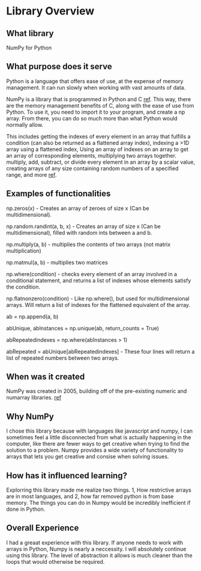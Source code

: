 # Library Overview
## What library
NumPy for Python
## What purpose does it serve
Python is a language that offers ease of use, at the expense of memory management. It can run slowly when working with vast amounts of data.

NumPy is a library that is programmed in Python and C [ref](https://numpy.org/devdocs/user/whatisnumpy.html). This way, there are the memory management benefits of C, along with the ease of use from Python. To use it, you need to import it to your program, and create a np array. From there, you can do so much more than what Python would normally allow.

This includes getting the indexes of every element in an array that fulfills a condition (can also be returned as a flattened array index), indexing a >1D array using a flattened index, Using an array of indexes on an array to get an array of corresponding elements, multiplying two arrays together. multiply, add, subtract, or divide every element in an array by a scalar value, creating arrays of any size containing random numbers of a specified range, and more [ref](https://numpy.org/doc/).

## Examples of functionalities
np.zeros(x) - Creates an array of zeroes of size x (Can be multidimensional).

np.random.randint(a, b, x) - Creates an array of size x (Can be multidimensional), filled with random ints between a and b.

np.multiply(a, b) - multiplies the contents of two arrays (not matrix multiplication)

np.matmul(a, b) - multiplies two matrices

np.where(condition) - checks every element of an array involved in a conditional statement, and returns a list of indexes whose elements satisfy the condition.

np.flatnonzero(condition) - Like np.where(), but used for multidimensional arrays. Will return a list of indexes for the flattened equivalent of the array.

ab = np.append(a, b)

abUnique, abInstances = np.unique(ab, return_counts = True)

abRepeatedindexes = np.where(abInstances > 1)

abRepeated = abUnique[abRepeatedindexes] - These four lines will return a list of repeated numbers between two arrays.
## When was it created
NumPy was created in 2005, building off of the pre-existing numeric and numarray libraries. [ref](https://numpy.org/about/)
## Why NumPy
I chose this library because with languages like javascript and numpy, I can sometimes feel a little disconnected from what is actually happening in the computer, like there are fewer ways to get creative when trying to find the solution to a problem. Numpy provides a wide variety of functionality to arrays that lets you get creative and consise when solving issues.
## How has it influenced learning?
Explorring this library made me realize two things. 1, How restrictive arrays are in most languages, and 2, how far removed python is from base memory. The things you can do in Numpy would be incredibly inefficient if done in Python.
## Overall Experience
I had a greaat experience with this library. If anyone needs to work with arrays in Python, Numpy is nearly a neccessity. I will absolutely continue using this library. The level of abstraction it allows is much cleaner than the loops that would otherwise be required.